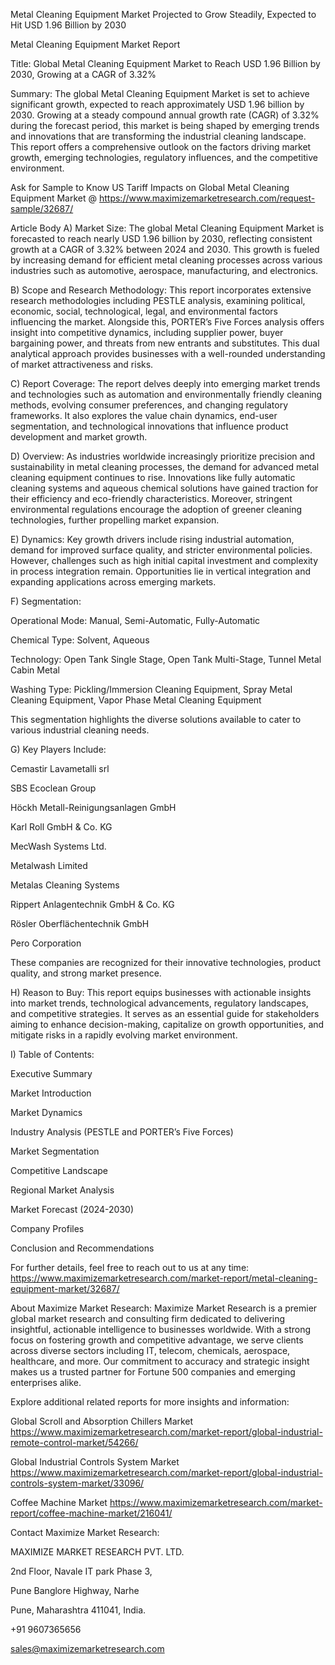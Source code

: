 Metal Cleaning Equipment Market Projected to Grow Steadily, Expected to Hit USD 1.96 Billion by 2030


Metal Cleaning Equipment Market Report

Title:
Global Metal Cleaning Equipment Market to Reach USD 1.96 Billion by 2030, Growing at a CAGR of 3.32%

Summary:
The global Metal Cleaning Equipment Market is set to achieve significant growth, expected to reach approximately USD 1.96 billion by 2030. Growing at a steady compound annual growth rate (CAGR) of 3.32% during the forecast period, this market is being shaped by emerging trends and innovations that are transforming the industrial cleaning landscape. This report offers a comprehensive outlook on the factors driving market growth, emerging technologies, regulatory influences, and the competitive environment.

Ask for Sample to Know US Tariff Impacts on Global Metal Cleaning Equipment Market @ https://www.maximizemarketresearch.com/request-sample/32687/ 

Article Body 
A) Market Size:
The global Metal Cleaning Equipment Market is forecasted to reach nearly USD 1.96 billion by 2030, reflecting consistent growth at a CAGR of 3.32% between 2024 and 2030. This growth is fueled by increasing demand for efficient metal cleaning processes across various industries such as automotive, aerospace, manufacturing, and electronics.

B) Scope and Research Methodology:
This report incorporates extensive research methodologies including PESTLE analysis, examining political, economic, social, technological, legal, and environmental factors influencing the market. Alongside this, PORTER’s Five Forces analysis offers insight into competitive dynamics, including supplier power, buyer bargaining power, and threats from new entrants and substitutes. This dual analytical approach provides businesses with a well-rounded understanding of market attractiveness and risks.

C) Report Coverage:
The report delves deeply into emerging market trends and technologies such as automation and environmentally friendly cleaning methods, evolving consumer preferences, and changing regulatory frameworks. It also explores the value chain dynamics, end-user segmentation, and technological innovations that influence product development and market growth.

D) Overview:
As industries worldwide increasingly prioritize precision and sustainability in metal cleaning processes, the demand for advanced metal cleaning equipment continues to rise. Innovations like fully automatic cleaning systems and aqueous chemical solutions have gained traction for their efficiency and eco-friendly characteristics. Moreover, stringent environmental regulations encourage the adoption of greener cleaning technologies, further propelling market expansion.

E) Dynamics:
Key growth drivers include rising industrial automation, demand for improved surface quality, and stricter environmental policies. However, challenges such as high initial capital investment and complexity in process integration remain. Opportunities lie in vertical integration and expanding applications across emerging markets.

F) Segmentation:

Operational Mode: Manual, Semi-Automatic, Fully-Automatic

Chemical Type: Solvent, Aqueous

Technology: Open Tank Single Stage, Open Tank Multi-Stage, Tunnel Metal Cabin Metal

Washing Type: Pickling/Immersion Cleaning Equipment, Spray Metal Cleaning Equipment, Vapor Phase Metal Cleaning Equipment

This segmentation highlights the diverse solutions available to cater to various industrial cleaning needs.

G) Key Players Include:

Cemastir Lavametalli srl

SBS Ecoclean Group

Höckh Metall-Reinigungsanlagen GmbH

Karl Roll GmbH & Co. KG

MecWash Systems Ltd.

Metalwash Limited

Metalas Cleaning Systems

Rippert Anlagentechnik GmbH & Co. KG

Rösler Oberflächentechnik GmbH

Pero Corporation

These companies are recognized for their innovative technologies, product quality, and strong market presence.

H) Reason to Buy:
This report equips businesses with actionable insights into market trends, technological advancements, regulatory landscapes, and competitive strategies. It serves as an essential guide for stakeholders aiming to enhance decision-making, capitalize on growth opportunities, and mitigate risks in a rapidly evolving market environment.

I) Table of Contents:

Executive Summary

Market Introduction

Market Dynamics

Industry Analysis (PESTLE and PORTER’s Five Forces)

Market Segmentation

Competitive Landscape

Regional Market Analysis

Market Forecast (2024-2030)

Company Profiles

Conclusion and Recommendations

For further details, feel free to reach out to us at any time: https://www.maximizemarketresearch.com/market-report/metal-cleaning-equipment-market/32687/ 

About Maximize Market Research:
Maximize Market Research is a premier global market research and consulting firm dedicated to delivering insightful, actionable intelligence to businesses worldwide. With a strong focus on fostering growth and competitive advantage, we serve clients across diverse sectors including IT, telecom, chemicals, aerospace, healthcare, and more. Our commitment to accuracy and strategic insight makes us a trusted partner for Fortune 500 companies and emerging enterprises alike.

Explore additional related reports for more insights and information:

Global Scroll and Absorption Chillers Market https://www.maximizemarketresearch.com/market-report/global-industrial-remote-control-market/54266/ 

Global Industrial Controls System Market https://www.maximizemarketresearch.com/market-report/global-industrial-controls-system-market/33096/ 

Coffee Machine Market https://www.maximizemarketresearch.com/market-report/coffee-machine-market/216041/ 

Contact Maximize Market Research:

MAXIMIZE MARKET RESEARCH PVT. LTD.

2nd Floor, Navale IT park Phase 3,

Pune Banglore Highway, Narhe

Pune, Maharashtra 411041, India.

+91 9607365656

sales@maximizemarketresearch.com
